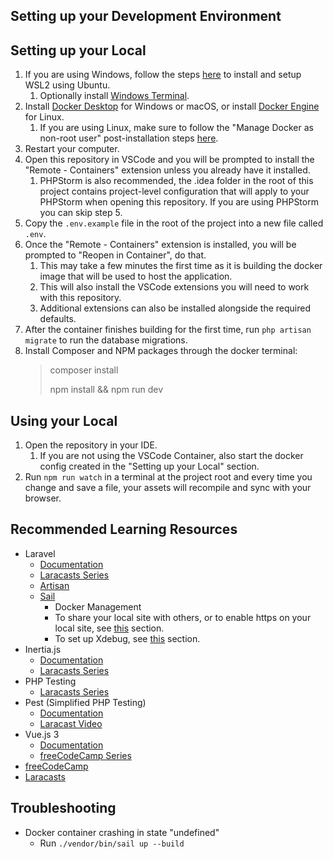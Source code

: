 ## Setting up your Development Environment

## Setting up your Local

1. If you are using Windows, follow the steps [here](https://docs.microsoft.com/en-us/windows/wsl/install) to install and setup WSL2 using Ubuntu.
    1. Optionally install [Windows Terminal](https://aka.ms/terminal).
2. Install [Docker Desktop](https://www.docker.com/get-started) for Windows or macOS, or install [Docker Engine](https://docs.docker.com/engine/install/) for Linux.
    1. If you are using Linux, make sure to follow the "Manage Docker as non-root user" post-installation steps [here](https://docs.docker.com/engine/install/).
3. Restart your computer.
4. Open this repository in VSCode and you will be prompted to install the "Remote - Containers" extension unless you already have it installed.
    1. PHPStorm is also recommended, the .idea folder in the root of this project contains project-level configuration that will apply to your PHPStorm when opening this repository. If you are using PHPStorm you can skip step 5.
5. Copy the ```.env.example``` file in the root of the project into a new file called ```.env```.
6. Once the "Remote - Containers" extension is installed, you will be prompted to "Reopen in Container", do that.
    1. This may take a few minutes the first time as it is building the docker image that will be used to host the application.
    2. This will also install the VSCode extensions you will need to work with this repository.
    3. Additional extensions can also be installed alongside the required defaults.
7. After the container finishes building for the first time, run ```php artisan migrate``` to run the database migrations.
8. Install Composer and NPM packages through the docker terminal:
   > composer install
   >
   > npm install && npm run dev

## Using your Local

1. Open the repository in your IDE.
    1. If you are not using the VSCode Container, also start the docker config created in the "Setting up your Local" section.
2. Run ```npm run watch``` in a terminal at the project root and every time you change and save a file, your assets will recompile and sync with your browser.

## Recommended Learning Resources

- Laravel
    - [Documentation](https://laravel.com/docs/8.x)
    - [Laracasts Series](https://laracasts.com/series/laravel-8-from-scratch)
    - [Artisan](https://laravel.com/docs/8.x/artisan)
    - [Sail](https://laravel.com/docs/8.x/sail)
        - Docker Management
        - To share your local site with others, or to enable https on your local site, see [this](https://laravel.com/docs/8.x/sail#sharing-your-site) section.
        - To set up Xdebug, see [this](https://laravel.com/docs/8.x/sail#debugging-with-xdebug) section.
- Inertia.js
    - [Documentation](https://inertiajs.com/)
    - [Laracasts Series](https://laracasts.com/series/build-modern-laravel-apps-using-inertia-js)
- PHP Testing
    - [Laracasts Series](https://laracasts.com/series/php-testing-jargon)
- Pest (Simplified PHP Testing)
    - [Documentation](https://pestphp.com/docs/writing-tests)
    - [Laracast Video](https://laracasts.com/series/andres-larabits/episodes/3)
- Vue.js 3
    - [Documentation](https://v3.vuejs.org/guide/introduction.html)
    - [freeCodeCamp Series](https://youtu.be/FXpIoQ_rT_c)
- [freeCodeCamp](https://www.youtube.com/c/Freecodecamp)
- [Laracasts](https://laracasts.com/series)

## Troubleshooting

- Docker container crashing in state "undefined"
    - Run `./vendor/bin/sail up --build`
